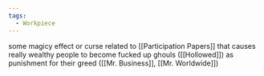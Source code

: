 ```yaml
---
tags:
  - Workpiece
---
```

some magicy effect or curse related to [[Participation Papers]] that causes really wealthy people to become fucked up ghouls ([[Hollowed]]) as punishment for their greed ([[Mr. Business]], [[Mr. Worldwide]])
